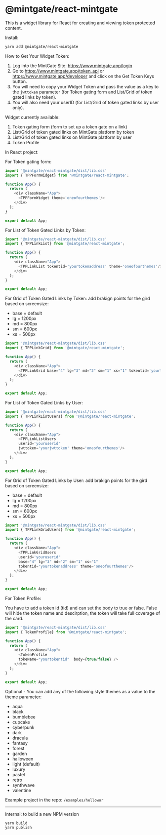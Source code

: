 # @mintgate/react-mintgate

This is a widget library for React for creating and viewing token protected content.

Install:
```bash
yarn add @mintgate/react-mintgate
```
How to Get Your Widget Token:
1. Log into the MintGate Site: https://www.mintgate.app/login
2. Go to https://www.mintgate.app/token_api or https://www.mintgate.app/developer and click on the Get Token Keys button. 
3. You will need to copy your Widget Token and pass the value as a key to the `jwttoken` parameter (for Token gating form and List/Grid of token gated links by token).
4. You will also need your userID (for List/Grid of token gated links by user only).


Widget currently available:
1. Token gating form (form to set up a token gate on a link)
2. List/Grid of token gated links on MintGate platform by token
3. List/Grid of token gated links on MintGate platform by user
4. Token Profile

In React project:

For Token gating form:
```js
import '@mintgate/react-mintgate/dist/lib.css'
import { TPPFormWidget} from '@mintgate/react-mintgate';

function App() {
  return (
    <div className="App">
      <TPPFormWidget theme='oneofourthemes'/>
    </div>
  );
}

export default App;
```

For List of Token Gated Links by Token:
```js
import '@mintgate/react-mintgate/dist/lib.css'
import { TPPLinkList} from '@mintgate/react-mintgate';

function App() {
  return (
    <div className="App">
      <TPPLinkList tokentid='yourtokenaddress' theme='oneofourthemes'/>
    </div>
  );
}

export default App;
```

For Grid of Token Gated Links by Token:
add brakign points for the gird based on screensize:
- base = default
- lg = 1200px
- md = 800px
- sm = 600px
- xs = 500px
```js
import '@mintgate/react-mintgate/dist/lib.css'
import { TPPLinkGrid} from '@mintgate/react-mintgate';

function App() {
  return (
    <div className="App">
      <TPPLinkGrid base="4" lg="3" md="2" sm="1" xs="1" tokentid='yourtokenaddress' theme='oneofourthemes'/>
    </div>
  );
}

export default App;
```

For List of Token Gated Links by User:
```js
import '@mintgate/react-mintgate/dist/lib.css'
import { TPPLinkListUsers} from '@mintgate/react-mintgate';

function App() {
  return (
    <div className="App">
      <TPPLinkListUsers 
      userid='youruserid'
      jwttoken='yourjwttoken' theme='oneofourthemes'/>
    </div>
  );
}

export default App;
```

For Grid of Token Gated Links by User:
add brakign points for the gird based on screensize:
- base = default
- lg = 1200px
- md = 800px
- sm = 600px
- xs = 500px
```js
import '@mintgate/react-mintgate/dist/lib.css'
import { TPPLinkGridUsers} from '@mintgate/react-mintgate';

function App() {
  return (
    <div className="App">
      <TPPLinkGridUsers 
      userid='youruserid'
      base="4" lg="3" md="2" sm="1" xs="1"
      tokentid='yourtokenaddress' theme='oneofourthemes'/>
    </div>
  );
}

export default App;
```

For Token Profile:

You have to add a token id (tid) and can set the body to true or false. 
False will hide the token name and descirption, the token will take full coverage of the card.
```js
import '@mintgate/react-mintgate/dist/lib.css'
import { TokenProfile} from '@mintgate/react-mintgate';

function App() {
  return (
    <div className="App">
      <TokenProfile
      tokeName="yourtokentid"  body={true/false} />
    </div>
  );
}

export default App;
```

Optional - You can add any of the following style themes as a value to the theme parameter:
* aqua
* black
* bumblebee
* cupcake
* cyberpunk
* dark
* dracula
* fantasy
* forest
* garden
* halloween
* light (default)
* luxury
* pastel
* retro
* synthwave
* valentine

Example project in the repo:
`/examples/hellowor`


---
Internal: to build a new NPM version
```bash
yarn build
yarn publish
```